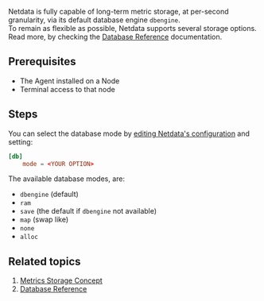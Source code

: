 <!--
title: "Change database mode"
sidebar_label: "Change database mode"
custom_edit_url: "https://github.com/netdata/netdata/blob/master/docs/tasks/manage-retained-metrics/change-database-mode.md"
learn_status: "Unpublished"
sidebar_position: "1"
learn_topic_type: "Tasks"
learn_rel_path: "Manage retained metrics"
learn_docs_purpose: "Instructions on how to change database mode"
-->

Netdata is fully capable of long-term metric storage, at per-second granularity, via its default database engine
`dbengine`.  
To remain as flexible as possible, Netdata supports several storage options.  
Read more, by checking the [Database Reference](https://github.com/netdata/netdata/blob/master/database/README.md)
documentation.

## Prerequisites

- The Agent installed on a Node
- Terminal access to that node

## Steps

You can select the database mode
by [editing Netdata's configuration](https://github.com/netdata/netdata/blob/master/docs/tasks/general-configuration/configure-the-agent.md)
and setting:

```conf
[db]
    mode = <YOUR OPTION>
```

The available database modes, are:

- `dbengine` (default)
- `ram`
- `save` (the default if `dbengine` not available)
- `map` (swap like)
- `none`
- `alloc`

## Related topics

1. [Metrics Storage Concept](https://github.com/netdata/netdata/blob/master/docs/concepts/netdata-agent/metrics-storage.md)
2. [Database Reference](https://github.com/netdata/netdata/blob/master/database/README.md)